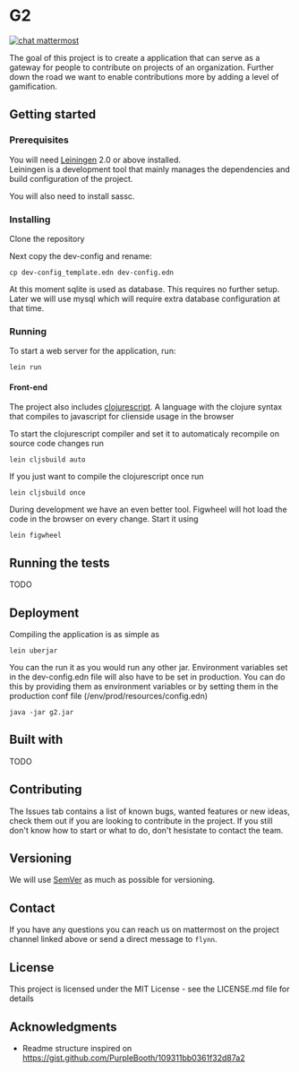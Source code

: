 # G2
[![chat mattermost](https://img.shields.io/badge/chat-mattermost-blue.svg)](https://mattermost.zeus.gent/zeus/channels/g2)

The goal of this project is to create a application that can serve as a gateway for people to contribute on projects of an organization.
Further down the road we want to enable contributions more by adding a level of gamification.

## Getting started
### Prerequisites

You will need [Leiningen][1] 2.0 or above installed.\
Leiningen is a development tool that mainly manages the dependencies and build configuration of the project.

You will also need to install sassc.

### Installing

Clone the repository

Next copy the dev-config and rename:
```
cp dev-config_template.edn dev-config.edn
```
At this moment sqlite is used as database. This requires no further setup. 
Later we will use mysql which will require extra database configuration at that time.

[1]: https://github.com/technomancy/leiningen

### Running

To start a web server for the application, run:

    lein run 


#### Front-end

The project also includes [clojurescript]((https://clojurescript.org/)). A language with the clojure syntax that compiles to javascript for clienside usage in the browser

To start the clojurescript compiler and set it to automaticaly recompile on source code changes run

    lein cljsbuild auto

If you just want to compile the clojurescript once run
    
    lein cljsbuild once
  
During development we have an even better tool. Figwheel will hot load the code in the browser on every change. Start it using
    
    lein figwheel

## Running the tests

TODO

## Deployment

Compiling the application is as simple as

    lein uberjar
    
You can the run it as you would run any other jar. 
Environment variables set in the dev-config.edn file will also have to be set in production. You can do this by providing them as environment variables or by setting them in the production conf file (/env/prod/resources/config.edn)

    java -jar g2.jar

## Built with

TODO

## Contributing

The Issues tab contains a list of known bugs, wanted features or new ideas, check them out if you are looking to contribute in the project. If you still don't know how to start or what to do, don't hesistate to contact the team.

## Versioning

We will use [SemVer](https://semver.org/) as much as possible for versioning.


## Contact

If you have any questions you can reach us on mattermost on the project channel linked above or send a direct message to `flynn`.

## License

This project is licensed under the MIT License - see the LICENSE.md file for details

## Acknowledgments
* Readme structure inspired on https://gist.github.com/PurpleBooth/109311bb0361f32d87a2
